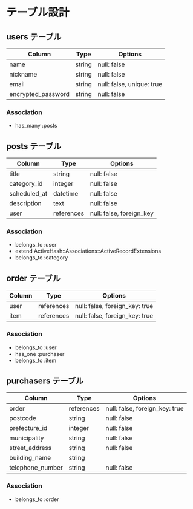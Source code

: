 # テーブル設計

## users テーブル

| Column             | Type   | Options     |
| ------------------ | ------ | ----------- |
| name               | string | null: false |
| nickname           | string | null: false |
| email              | string | null: false, unique: true |
| encrypted_password | string | null: false |

### Association

- has_many :posts

## posts テーブル

| Column             | Type       | Options     |
| ------------------ | ---------- | ----------- |
| title              | string     | null: false |
| category_id        | integer    | null: false |
| scheduled_at       | datetime   | null: false |
| description        | text       | null: false |
| user               | references | null: false, foreign_key |

### Association

- belongs_to :user
- extend ActiveHash::Associations::ActiveRecordExtensions
- belongs_to :category

## order テーブル

| Column     | Type       | Options                        |
| ---------- | ---------- | ------------------------------ |
| user       | references | null: false, foreign_key: true |
| item       | references | null: false, foreign_key: true |

### Association

- belongs_to :user
- has_one :purchaser
- belongs_to :item

## purchasers テーブル

| Column            | Type       | Options     |
| ----------------- | ---------- | ----------- |
| order             | references | null: false, foreign_key: true |
| postcode          | string     | null: false |
| prefecture_id     | integer    | null: false |
| municipality      | string     | null: false |
| street_address    | string     | null: false |
| building_name     | string     |             |
| telephone_number  | string     | null: false |

### Association

- belongs_to :order

